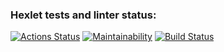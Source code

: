 ### Hexlet tests and linter status:
[![Actions Status](https://github.com/AlexLumen/python-project-lvl1/workflows/hexlet-check/badge.svg)](https://github.com/AlexLumen/python-project-lvl1/actions)
[![Maintainability](https://api.codeclimate.com/v1/badges/a99a88d28ad37a79dbf6/maintainability)](https://codeclimate.com/github/codeclimate/codeclimate/maintainability)
[![Build Status](https://travis-ci.com/username/projectname.svg?branch=master)](https://travis-ci.com/username/projectname)